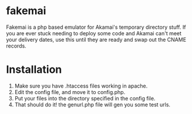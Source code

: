 fakemai
=======

Fakemai is a php based emulator for Akamai's temporary directory stuff. If you are ever stuck needing to deploy some code and Akamai can't meet your delivery dates, use this until they are ready and swap out the CNAME records.

Installation
============

1. Make sure you have .htaccess files working in apache.
2. Edit the config file, and move it to config.php.
3. Put your files into the directory specified in the config file.
4. That should do it! the genurl.php file will gen you some test urls.

